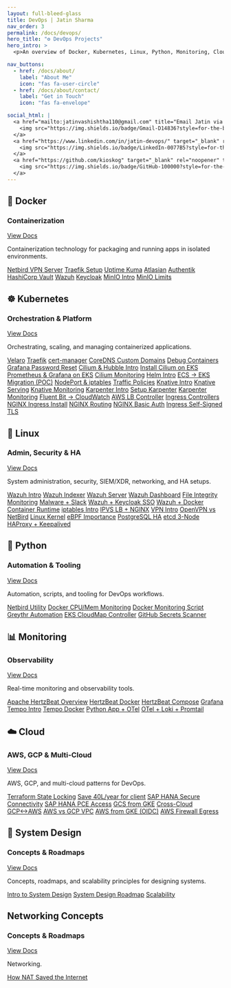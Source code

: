 ```yaml
---
layout: full-bleed-glass
title: DevOps | Jatin Sharma
nav_order: 3
permalink: /docs/devops/
hero_title: "⚙️ DevOps Projects"
hero_intro: >
  <p>An overview of Docker, Kubernetes, Linux, Python, Monitoring, Cloud, and System Design projects in this documentation.</p>

nav_buttons:
  - href: /docs/about/
    label: "About Me"
    icon: "fas fa-user-circle"
  - href: /docs/about/contact/
    label: "Get in Touch"
    icon: "fas fa-envelope"

social_html: |
  <a href="mailto:jatinvashishtha110@gmail.com" title="Email Jatin via Gmail" aria-label="Email Jatin via Gmail">
    <img src="https://img.shields.io/badge/Gmail-D14836?style=for-the-badge&logo=gmail&logoColor=white" alt="Gmail Badge" loading="lazy"/>
  </a>
  <a href="https://www.linkedin.com/in/jatin-devops/" target="_blank" rel="noopener" title="LinkedIn" aria-label="Visit Jatin on LinkedIn">
    <img src="https://img.shields.io/badge/LinkedIn-0077B5?style=for-the-badge&logo=linkedin&logoColor=white" alt="LinkedIn Badge" loading="lazy"/>
  </a>
  <a href="https://github.com/kioskog" target="_blank" rel="noopener" title="GitHub" aria-label="Visit Jatin on GitHub">
    <img src="https://img.shields.io/badge/GitHub-100000?style=for-the-badge&logo=github&logoColor=white" alt="GitHub Badge" loading="lazy"/>
  </a>
---
```


<!-- Docker -->
<section class="projects-section reveal" aria-labelledby="docker-heading">
  <h2 id="docker-heading">🐳 Docker</h2>
  <article class="project-card card-coral reveal">
    <div class="card-link" tabindex="0">
      <div class="project-head">
        <h3 class="project-title">Containerization</h3>
        <a class="project-open" href="/docs/devops/docker/" aria-label="View Docker docs">
          View Docs <i class="fas fa-external-link-alt" aria-hidden="true"></i>
        </a>
      </div>
      <p class="project-desc">Containerization technology for packaging and running apps in isolated environments.</p>
      <div class="tags">
        <a class="tag" href="/docs/devops/docker/Netbird/">Netbird VPN Server</a>
        <a class="tag" href="/docs/devops/docker/traefik/">Traefik Setup</a>
        <a class="tag" href="/docs/devops/docker/uptime-kuma/">Uptime Kuma</a>
        <a class="tag" href="/docs/devops/docker/Atlasian/">Atlasian</a>
        <a class="tag" href="/docs/devops/docker/Authentik/">Authentik</a>
        <a class="tag" href="/docs/devops/docker/hashicorp-vault/">HashiCorp Vault</a>
        <a class="tag" href="/docs/devops/docker/Wazuh/">Wazuh</a>
        <a class="tag" href="/docs/devops/docker/keycloak/">Keycloak</a>
        <a class="tag" href="/docs/devops/docker/minio/">MinIO Intro</a>
        <a class="tag" href="/docs/devops/docker/minio-limits/">MinIO Limits</a>
      </div>
    </div>
  </article>
</section>

<!-- Kubernetes -->
<section class="projects-section reveal" aria-labelledby="k8s-heading">
  <h2 id="k8s-heading">☸️ Kubernetes</h2>
  <article class="project-card card-teal reveal">
    <div class="card-link" tabindex="0">
      <div class="project-head">
        <h3 class="project-title">Orchestration & Platform</h3>
        <a class="project-open" href="/docs/devops/kubernetes/" aria-label="View Docker docs">
          View Docs <i class="fas fa-external-link-alt" aria-hidden="true"></i>
        </a>
      </div>
      <p class="project-desc">Orchestrating, scaling, and managing containerized applications.</p>
      <div class="tags">
        <a class="tag" href="/docs/devops/kubernetes/velaro/">Velaro</a>
        <a class="tag" href="/docs/devops/kubernetes/Traefik/">Traefik</a>
        <a class="tag" href="/docs/devops/kubernetes/Cert-manager/">cert-manager</a>
        <a class="tag" href="/docs/devops/kubernetes/coredns-custom-domains/">CoreDNS Custom Domains</a>
        <a class="tag" href="/docs/devops/kubernetes/debug-containers/">Debug Containers</a>
        <a class="tag" href="/docs/devops/kubernetes/Grafana-password-reset/">Grafana Password Reset</a>
        <a class="tag" href="/docs/devops/kubernetes/cilium/cilium-intro/">Cilium & Hubble Intro</a>
        <a class="tag" href="/docs/devops/kubernetes/cilium/cilium-installation-on-eks/">Install Cilium on EKS</a>
        <a class="tag" href="/docs/devops/kubernetes/prometheus-grafana/">Prometheus & Grafana on EKS</a>
        <a class="tag" href="/docs/devops/kubernetes/cilium/cilium-monitoring/">Cilium Monitoring</a>
        <a class="tag" href="/docs/devops/kubernetes/helm">Helm Intro</a>
        <a class="tag" href="/docs/devops/kubernetes/AWS-ECS-to-EKS-Migration/">ECS → EKS Migration (POC)</a>
        <a class="tag" href="/docs/devops/kubernetes/Kubernetes-NodePort-and-iptables-rules/">NodePort & iptables</a>
        <a class="tag" href="/docs/devops/kubernetes/Kubernetes-Traffic-Policies/">Traffic Policies</a>
        <a class="tag" href="/docs/devops/kubernetes/knative/">Knative Intro</a>
        <a class="tag" href="/docs/devops/kubernetes/knative/knative-serving/">Knative Serving</a>
        <a class="tag" href="/docs/devops/kubernetes/knative/knative-serving-monitoring/">Knative Monitoring</a>
        <a class="tag" href="/docs/devops/kubernetes/karpenter/">Karpenter Intro</a>
        <a class="tag" href="/docs/devops/kubernetes/karpenter/karpenter-setup-in-existing-eks-cluster/">Setup Karpenter</a>
        <a class="tag" href="/docs/devops/kubernetes/karpenter/karpenter-monitoring/">Karpenter Monitoring</a>
        <a class="tag" href="/docs/devops/kubernetes/eks-logs-into-cloudwatch-using-fluentbit/">Fluent Bit → CloudWatch</a>
        <a class="tag" href="/docs/devops/kubernetes/AWS-Load-Balancer-Controller-Setup-for-EKS/">AWS LB Controller</a>
        <a class="tag" href="/docs/devops/kubernetes/Understanding-Ingress-Controllers/">Ingress Controllers</a>
        <a class="tag" href="/docs/devops/kubernetes/Installing-NGINX-Ingress/">NGINX Ingress Install</a>
        <a class="tag" href="/docs/devops/kubernetes/Routing-in-NGINX-Ingress-Controller/">NGINX Routing</a>
        <a class="tag" href="/docs/devops/kubernetes/Basic-Authentication-using-NGINX-Ingress/">NGINX Basic Auth</a>
        <a class="tag" href="/docs/devops/kubernetes/secure-your-app-with-https-using-self-signed-tls-certificates/">Ingress Self-Signed TLS</a>
      </div>
    </div>
  </article>
</section>

<!-- Linux -->
<section class="projects-section reveal" aria-labelledby="linux-heading">
  <h2 id="linux-heading">🐧 Linux</h2>
  <article class="project-card card-brown reveal">
    <div class="card-link" tabindex="0">
      <div class="project-head">
        <h3 class="project-title">Admin, Security & HA</h3>
        <a class="project-open" href="/docs/devops/linux/" aria-label="View Docker docs">
          View Docs <i class="fas fa-external-link-alt" aria-hidden="true"></i>
        </a>
      </div>
      <p class="project-desc">System administration, security, SIEM/XDR, networking, and HA setups.</p>
      <div class="tags">
        <a class="tag" href="/docs/devops/Linux/SIEM-And-XDR/wazuh-introduction/">Wazuh Intro</a>
        <a class="tag" href="/docs/devops/Linux/SIEM-And-XDR/wazuh-indexer-setup/">Wazuh Indexer</a>
        <a class="tag" href="/docs/devops/Linux/SIEM-And-XDR/wazuh-server-setup/">Wazuh Server</a>
        <a class="tag" href="/docs/devops/Linux/SIEM-And-XDR/wazuh-dashboard-setup/">Wazuh Dashboard</a>
        <a class="tag" href="/docs/devops/Linux/SIEM-And-XDR/FIM/">File Integrity Monitoring</a>
        <a class="tag" href="/docs/devops/Linux/SIEM-And-XDR/malware-detection-and-deletion-and-slack-intergarion/">Malware + Slack</a>
        <a class="tag" href="/docs/devops/Linux/SIEM-And-XDR/wazuh-sso-using-keycloak/">Wazuh + Keycloak SSO</a>
        <a class="tag" href="/docs/devops/Linux/SIEM-And-XDR/wazuh-to-monitor-docker/">Wazuh + Docker</a>
        <a class="tag" href="/docs/devops/Linux/SIEM-And-XDR/wazuh-monitoring-container-runtime/">Container Runtime</a>
        <a class="tag" href="/docs/devops/Linux/Iptables/iptables/">iptables Intro</a>
        <a class="tag" href="/docs/devops/Linux/Iptables/ipvs-loadbalancer/">IPVS LB + NGINX</a>
        <a class="tag" href="/docs/devops/Linux/vpn/vpn/">VPN Intro</a>
        <a class="tag" href="/docs/devops/Linux/vpn/openvpn-vs-netbird/">OpenVPN vs NetBird</a>
        <a class="tag" href="/docs/devops/Linux/kernel/kernel/">Linux Kernel</a>
        <a class="tag" href="/docs/devops/Linux/eBPF/">eBPF Importance</a>
        <a class="tag" href="/docs/devops/Linux/Postgresql/SETTING-UP-A-POSTGRESQL-HA-CLUSTER/">PostgreSQL HA</a>
        <a class="tag" href="/docs/devops/Linux/Etcd-cluster-setup/Etcd-cluster-setup/">etcd 3-Node</a>
        <a class="tag" href="/docs/devops/Linux/HAProxy-cluster-setup/HAProxy-cluster-setup/">HAProxy + Keepalived</a>
      </div>
    </div>
  </article>
</section>

<!-- Python -->
<section class="projects-section reveal" aria-labelledby="python-heading">
  <h2 id="python-heading">🐍 Python</h2>
  <article class="project-card card-gold reveal">
    <div class="card-link" tabindex="0">
      <div class="project-head">
        <h3 class="project-title">Automation & Tooling</h3>
        <a class="project-open" href="/docs/devops/python/" aria-label="View Docker docs">
          View Docs <i class="fas fa-external-link-alt" aria-hidden="true"></i>
        </a>
      </div>
      <p class="project-desc">Automation, scripts, and tooling for DevOps workflows.</p>
      <div class="tags">
        <a class="tag" href="/docs/devops/python/netbird-python-utility/">Netbird Utility</a>
        <a class="tag" href="/docs/devops/python/docker-container-memory-cpu-monitoring/">Docker CPU/Mem Monitoring</a>
        <a class="tag" href="/docs/devops/python/docker-container-monitoring-script/">Docker Monitoring Script</a>
        <a class="tag" href="/docs/devops/python/greythr-selenium/README/">Greythr Automation</a>
        <a class="tag" href="/docs/devops/python/aws-cloudmap-controller/">EKS CloudMap Controller</a>
        <a class="tag" href="/docs/devops/python/GitHub-Secrets-Scanner/github-secret-scanner/">GitHub Secrets Scanner</a>
      </div>
    </div>
  </article>
</section>

<!-- Monitoring -->
<section class="projects-section reveal" aria-labelledby="monitoring-heading">
  <h2 id="monitoring-heading">📊 Monitoring</h2>
  <article class="project-card card-purple reveal">
    <div class="card-link" tabindex="0">
      <div class="project-head">
        <h3 class="project-title">Observability</h3>
        <a class="project-open" href="/docs/devops/monitoring/" aria-label="View Docker docs">
          View Docs <i class="fas fa-external-link-alt" aria-hidden="true"></i>
        </a>
      </div>
      <p class="project-desc">Real-time monitoring and observability tools.</p>
      <div class="tags">
        <a class="tag" href="/docs/devops/monitoring/Apache-HertzBeat/">Apache HertzBeat Overview</a>
        <a class="tag" href="/docs/devops/monitoring/Apache-HertzBeat-docker/">HertzBeat Docker</a>
        <a class="tag" href="/docs/devops/monitoring/Apache-HertzBeat-docker-compose/">HertzBeat Compose</a>
        <a class="tag" href="/docs/devops/monitoring/grafana_tempo/">Grafana Tempo Intro</a>
        <a class="tag" href="/docs/devops/monitoring/grafana_tempo/Grafana-Tempo-Docker/">Tempo Docker</a>
        <a class="tag" href="/docs/devops/monitoring/grafana_tempo/grafana-tempo-sample-app/">Python App + OTel</a>
        <a class="tag" href="/docs/devops/monitoring/grafana_tempo/grafana-tempo-loki-promtail-and-prometheus/">OTel + Loki + Promtail</a>
      </div>
    </div>
  </article>
</section>

<!-- Cloud -->
<section class="projects-section reveal" aria-labelledby="cloud-heading">
  <h2 id="cloud-heading">☁️ Cloud</h2>
  <article class="project-card card-teal reveal">
    <div class="card-link" tabindex="0">
      <div class="project-head">
        <h3 class="project-title">AWS, GCP & Multi-Cloud</h3>
        <a class="project-open" href="/docs/devops/cloud/" aria-label="View Docker docs">
          View Docs <i class="fas fa-external-link-alt" aria-hidden="true"></i>
        </a>
      </div>
      <p class="project-desc">AWS, GCP, and multi-cloud patterns for DevOps.</p>
      <div class="tags">
        <a class="tag" href="/docs/devops/Cloud/tf-state-locking/">Terraform State Locking</a>
        <a class="tag" href="/docs/devops/Cloud/Gcp/Sap-Hana-Problem-Solution/">Save 40L/year for client</a>
        <a class="tag" href="/docs/devops/Cloud/Gcp/Secure-Connectivity-to-SAP-HANA-Private-Cloud-via-Cars24-GCP-Project/">SAP HANA Secure Connectivity</a>
        <a class="tag" href="/docs/devops/Cloud/Gcp/Implementation-SAP-HANA-PCE-Access-via-Cars24-GCP/">SAP HANA PCE Access</a>
        <a class="tag" href="/docs/devops/Cloud/Gcp/Accessing-GCS-from-GKE-Pods-using-Workload-Identity/">GCS from GKE</a>
        <a class="tag" href="/docs/devops/Cloud/Gcp/Cross-cloud-identities-between-GCP-and-AWS/">Cross-Cloud GCP↔AWS</a>
        <a class="tag" href="/docs/devops/Cloud/Gcp/Aws-and-GCP-vpc-comparision/">AWS vs GCP VPC</a>
        <a class="tag" href="/docs/devops/Cloud/Gcp/Accessing-AWS-Services-from-GKE-using-Workload-Identity-and-Aws-oidc/">AWS from GKE (OIDC)</a>
        <a class="tag" href="/docs/devops/Cloud/AWS/aws-firewal/">AWS Firewall Egress</a>
      </div>
    </div>
  </article>
</section>

<!-- System Design -->
<section class="projects-section reveal" aria-labelledby="sd-heading">
  <h2 id="sd-heading">🧩 System Design</h2>
  <article class="project-card card-gold reveal">
    <div class="card-link" tabindex="0">
      <div class="project-head">
        <h3 class="project-title">Concepts & Roadmaps</h3>
        <a class="project-open" href="/docs/devops/System-Design/" aria-label="View Docker docs">
          View Docs <i class="fas fa-external-link-alt" aria-hidden="true"></i>
        </a>
      </div>
      <p class="project-desc">Concepts, roadmaps, and scalability principles for designing systems.</p>
      <div class="tags">
        <a class="tag" href="/docs/devops/System-Design/">Intro to System Design</a>
        <a class="tag" href="/docs/devops/System-Design/Roadmap/">System Design Roadmap</a>
        <a class="tag" href="/docs/devops/System-Design/Scaleability/">Scalability</a>
      </div>
    </div>
  </article>
</section>


<!-- Networking -->
<section class="projects-section reveal" aria-labelledby="sd-heading">
  <h2 id="sd-heading"> Networking Concepts </h2>
  <article class="project-card card-gold reveal">
    <div class="card-link" tabindex="0">
      <div class="project-head">
        <h3 class="project-title">Concepts & Roadmaps</h3>
        <a class="project-open" href="/docs/devops/Networking/" aria-label="View Docker docs">
          View Docs <i class="fas fa-external-link-alt" aria-hidden="true"></i>
        </a>
      </div>
      <p class="project-desc">Networking.</p>
      <div class="tags">
        <a class="tag" href="/docs/devops/Networking/How-NAT-Saved-the-Internet/">How NAT Saved the Internet</a>
      </div>
    </div>
  </article>
</section>






<!-- ---
title: Devops
layout: full-bleed #home
nav_order: 3
permalink: /docs/devops/
---

<html lang="en">
<head>
  <meta charset="utf-8" />
  <meta name="viewport" content="width=device-width, initial-scale=1" />
  <title>DevOps Projects — Docs</title>
  <style>
    :root {
      --primary-color: #ffb347;
      --bg-dark: #070708;
      --card-bg-dark: rgba(25,25,34,0.7);
      --text-dark: #e0e0e0;
      --muted: #a7a7a7;
      --accent-purple: #9c27b0;
      --border: rgba(156,39,176,0.28);
      --code-bg-dark: rgba(13,13,16,0.7);
    }
    body {
      margin: 0;
      background-color: var(--bg-dark);
      background-image: radial-gradient(circle at top left, #2f0a5d 0%, transparent 50%),
                        radial-gradient(circle at bottom right, #004d40 0%, transparent 50%);
      background-blend-mode: screen;
      color: var(--text-dark);
      font: 16px/1.65 'Inter', system-ui, sans-serif;
    }
    .wrap { max-width: 1150px; margin: 40px auto; padding: 0 20px; }
    .hero {
      background: linear-gradient(180deg, rgba(156,39,176,.10), rgba(255,179,71,.06));
      border: 1px solid var(--border);
      border-radius: 18px;
      padding: 32px 28px;
      box-shadow: 0 10px 30px rgba(0,0,0,.32);
      margin-bottom: 28px;
    }
    .h1 {
      font-size: clamp(28px, 4vw, 40px);
      font-weight: 800;
      margin: 0 0 12px;
      background: linear-gradient(270deg, var(--primary-color), #ff8c00, var(--primary-color));
      background-size: 600% 600%;
      -webkit-background-clip: text;
      -webkit-text-fill-color: transparent;
      animation: gradientMove 8s ease infinite;
    }
    @keyframes gradientMove {
      0%{background-position:0% 50%}
      50%{background-position:100% 50%}
      100%{background-position:0% 50%}
    }
    .subtitle { color: var(--muted); font-size: 16px; }
    table {
      width: 100%;
      border-collapse: collapse;
      margin: 20px 0;
      background: var(--code-bg-dark);
      border-radius: 10px;
      overflow: hidden;
      box-shadow: 0 2px 10px rgba(0,0,0,.35);
    }
    th, td {
      border: 1px solid var(--border);
      padding: 12px 14px;
      text-align: left;
      vertical-align: top;
      color: var(--text-dark);
    }
    th {
      background: rgba(156,39,176,.30);
      color: var(--primary-color);
    }
    tr:nth-child(odd) td { background: rgba(156,39,176,.08); }
    a { color: var(--primary-color); text-decoration: none; }
    a:hover { color: var(--accent-purple); }
    details { margin: 6px 0; }
    summary { cursor: pointer; font-weight: 600; color: var(--accent-purple); }
    summary:hover { color: var(--primary-color); }
  </style>
</head>
<body>
  <main class="wrap">
    <header class="hero">
      <h1 class="h1">⚙️ DevOps Projects</h1>
      <p class="subtitle">An overview of Docker, Kubernetes, Linux, Python, Monitoring, Cloud, and System Design projects in this documentation.</p>
    </header>

    <section>
      <table>
        <thead>
          <tr>
            <th>Technology/Area</th>
            <th>Description</th>
            <th>Sub-Projects / Related Pages</th>
          </tr>
        </thead>
        <tbody>
          <tr>
            <td><a href="/docs/devops/docker">Docker</a></td>
            <td>Containerization technology for packaging and running apps in isolated environments.</td>
            <td>
              <details><summary>View Projects</summary>
                1. <a href="/docs/devops/docker/Netbird/">Netbird VPN Server</a><br>
                2. <a href="/docs/devops/docker/traefik/">Traefik Setup</a><br>
                3. <a href="/docs/devops/docker/uptime-kuma/">Uptime Kuma</a><br>
                4. <a href="/docs/devops/docker/Atlasian/">Atlasian</a><br>
                5. <a href="/docs/devops/docker/Authentik/">Authentik</a><br>
                6. <a href="/docs/devops/docker/hashicorp-vault/">HashiCorp Vault</a><br>
                7. <a href="/docs/devops/docker/Wazuh/">Wazuh</a><br>
                8. <a href="/docs/devops/docker/keycloak/">Keycloak</a><br>
                9. <a href="/docs/devops/docker/minio/">MinIO Intro</a><br>
                10. <a href="/docs/devops/docker/minio-limits/">MinIO Limits</a>
              </details>
            </td>
          </tr>
          <tr>
            <td><a href="/docs/devops/kubernetes">Kubernetes</a></td>
            <td>Orchestrating, scaling, and managing containerized applications.</td>
            <td>
              <details><summary>View Projects</summary>
                1. <a href="/docs/devops/kubernetes/velaro/">Velaro</a><br>
                2. <a href="/docs/devops/kubernetes/Traefik/">Traefik</a><br>
                3. <a href="/docs/devops/kubernetes/Cert-manager/">Cert-manager</a><br>
                4. <a href="/docs/devops/kubernetes/coredns-custom-domains/">CoreDNS Custom Domains</a><br>
                5. <a href="/docs/devops/kubernetes/debug-containers/">Debug Containers</a><br>
                6. <a href="/docs/devops/kubernetes/Grafana-password-reset/">Grafana Password Reset</a><br>
                7. <a href="/docs/devops/kubernetes/cilium/cilium-intro/">Cilium & Hubble Intro</a><br>
                8. <a href="/docs/devops/kubernetes/cilium/cilium-installation-on-eks/">Install Cilium & Hubble on EKS</a><br>
                9. <a href="/docs/devops/kubernetes/prometheus-grafana/">Prometheus & Grafana on EKS</a><br>
                10. <a href="/docs/devops/kubernetes/cilium/cilium-monitoring/">Cilium Monitoring</a><br>
                11. <a href="/docs/devops/kubernetes/helm">Helm Intro</a><br>
                12. <a href="/docs/devops/kubernetes/AWS-ECS-to-EKS-Migration/">ECS → EKS Migration (POC)</a><br>
                13. <a href="/docs/devops/kubernetes/Kubernetes-NodePort-and-iptables-rules/">NodePort & iptables</a><br>
                14. <a href="/docs/devops/kubernetes/Kubernetes-Traffic-Policies/">Traffic Policies</a><br>
                15. <a href="/docs/devops/kubernetes/knative/">Knative Intro</a><br>
                16. <a href="/docs/devops/kubernetes/knative/knative-serving/">Knative Serving</a><br>
                17. <a href="/docs/devops/kubernetes/knative/knative-serving-monitoring/">Knative Monitoring</a><br>
                18. <a href="/docs/devops/kubernetes/karpenter/">Karpenter Intro</a><br>
                19. <a href="/docs/devops/kubernetes/karpenter/karpenter-setup-in-existing-eks-cluster/">Setup Karpenter</a><br>
                20. <a href="/docs/devops/kubernetes/karpenter/karpenter-monitoring/">Karpenter Monitoring</a><br>
                21. <a href="/docs/devops/kubernetes/eks-logs-into-cloudwatch-using-fluentbit/">CloudWatch Logging (Fluent Bit)</a><br>
                22. <a href="/docs/devops/kubernetes/AWS-Load-Balancer-Controller-Setup-for-EKS/">AWS LB Controller on EKS</a>
                23. <a href="/docs/devops/kubernetes/Understanding-Ingress-Controllers/">Understanding Ingress Controllers</a>
                24. <a href="/docs/devops/kubernetes/Installing-NGINX-Ingress/">Installing NGINX Ingress</a>
                25. <a href="/docs/devops/kubernetes/Routing-in-NGINX-Ingress-Controller/">Routing in NGINX Ingress</a>
                26. <a href="/docs/devops/kubernetes/Basic-Authentication-using-NGINX-Ingress/">Basic Authentication in NGINX Ingress</a>
                27. <a href="/docs/devops/kubernetes/secure-your-app-with-https-using-self-signed-tls-certificates/">Ingress Self-Signed TLS for Apps</a>
              </details>
            </td>
          </tr>
          <tr>
            <td><a href="/docs/devops/Linux">Linux</a></td>
            <td>System administration, security, SIEM/XDR, networking, and HA setups.</td>
            <td>
              <details><summary>View Projects</summary>
                1. <a href="/docs/devops/Linux/SIEM-And-XDR/wazuh-introduction/">Wazuh Intro</a><br>
                2. <a href="/docs/devops/Linux/SIEM-And-XDR/wazuh-indexer-setup/">Wazuh Indexer Setup</a><br>
                3. <a href="/docs/devops/Linux/SIEM-And-XDR/wazuh-server-setup/">Wazuh Server Setup</a><br>
                4. <a href="/docs/devops/Linux/SIEM-And-XDR/wazuh-dashboard-setup/">Wazuh Dashboard</a><br>
                5. <a href="/docs/devops/Linux/SIEM-And-XDR/FIM/">File Integrity Monitoring</a><br>
                6. <a href="/docs/devops/Linux/SIEM-And-XDR/malware-detection-and-deletion-and-slack-intergarion/">Malware Detection + Slack</a><br>
                7. <a href="/docs/devops/Linux/SIEM-And-XDR/wazuh-sso-using-keycloak/">Wazuh + Keycloak SSO</a><br>
                8. <a href="/docs/devops/Linux/SIEM-And-XDR/wazuh-to-monitor-docker/">Wazuh + Docker Monitoring</a><br>
                9. <a href="/docs/devops/Linux/SIEM-And-XDR/wazuh-monitoring-container-runtime/">Wazuh + Container Runtime</a><br>
                10. <a href="/docs/devops/Linux/Iptables/iptables/">Linux iptables Intro</a><br>
                11. <a href="/docs/devops/Linux/Iptables/ipvs-loadbalancer/">IPVS LB with NGINX</a><br>
                12. <a href="/docs/devops/Linux/vpn/vpn/">VPN Intro</a><br>
                13. <a href="/docs/devops/Linux/vpn/openvpn-vs-netbird/">OpenVPN vs NetBird</a><br>
                14. <a href="/docs/devops/Linux/kernel/kernel/">Linux Kernel Intro</a><br>
                15. <a href="/docs/devops/Linux/eBPF/">eBPF Importance</a><br>
                16. <a href="/docs/devops/Linux/Postgresql/SETTING-UP-A-POSTGRESQL-HA-CLUSTER/">PostgreSQL HA Cluster</a><br>
                17. <a href="/docs/devops/Linux/Etcd-cluster-setup/Etcd-cluster-setup/">etcd 3-Node Cluster</a><br>
                18. <a href="/docs/devops/Linux/HAProxy-cluster-setup/HAProxy-cluster-setup/">HAProxy + Keepalived</a>
              </details>
            </td>
          </tr>
          <tr>
            <td><a href="/docs/devops/python">Python</a></td>
            <td>Automation, scripts, and tooling for DevOps workflows.</td>
            <td>
              <details><summary>View Projects</summary>
                1. <a href="/docs/devops/python/netbird-python-utility/">Netbird Utility</a><br>
                2. <a href="/docs/devops/python/docker-container-memory-cpu-monitoring/">Docker CPU/Mem Monitoring</a><br>
                3. <a href="/docs/devops/python/docker-container-monitoring-script/">Docker Monitoring Script</a><br>
                4. <a href="/docs/devops/python/greythr-selenium/README/">Greythr Automation</a><br>
                5. <a href="/docs/devops/python/aws-cloudmap-controller/">EKS CloudMap Controller</a><br>
                6. <a href="/docs/devops/python/GitHub-Secrets-Scanner/github-secret-scanner/">GitHub Secrets Scanner</a>
              </details>
            </td>
          </tr>
          <tr>
            <td><a href="/docs/devops/monitoring">Monitoring</a></td>
            <td>Real-time monitoring and observability tools.</td>
            <td>
              <details><summary>View Projects</summary>
                1. <a href="/docs/devops/monitoring/Apache-HertzBeat/">Apache HertzBeat Overview</a><br>
                2. <a href="/docs/devops/monitoring/Apache-HertzBeat-docker/">HertzBeat Docker</a><br>
                3. <a href="/docs/devops/monitoring/Apache-HertzBeat-docker-compose/">HertzBeat Compose</a><br>
                4. <a href="/docs/devops/monitoring/grafana_tempo/">Grafana Tempo Intro</a><br>
                5. <a href="/docs/devops/monitoring/grafana_tempo/Grafana-Tempo-Docker/">Grafana Tempo Docker</a><br>
                6. <a href="/docs/devops/monitoring/grafana_tempo/grafana-tempo-sample-app/">Python App with OTel</a><br>
                7. <a href="/docs/devops/monitoring/grafana_tempo/grafana-tempo-loki-promtail-and-prometheus/">OTel + Loki + Promtail</a>
              </details>
            </td>
          </tr>
          <tr>
            <td><a href="/docs/devops/Cloud">Cloud</a></td>
            <td>AWS, GCP, and multi-cloud patterns for DevOps.</td>
            <td>
              <details><summary>View Projects</summary>
                1. <a href="/docs/devops/Cloud/tf-state-locking/">Terraform State Locking</a><br>
                2. <a href="/docs/devops/Cloud/Gcp/Sap-Hana-Problem-Solution/">Save 40L/year for client</a><br>
                3. <a href="/docs/devops/Cloud/Gcp/Secure-Connectivity-to-SAP-HANA-Private-Cloud-via-Cars24-GCP-Project/">SAP HANA Secure Connectivity</a><br>
                4. <a href="/docs/devops/Cloud/Gcp/Implementation-SAP-HANA-PCE-Access-via-Cars24-GCP/">SAP HANA PCE Access</a><br>
                5. <a href="/docs/devops/Cloud/Gcp/Accessing-GCS-from-GKE-Pods-using-Workload-Identity/">GCS from GKE</a><br>
                6. <a href="/docs/devops/Cloud/Gcp/Cross-cloud-identities-between-GCP-and-AWS/">Cross-Cloud GCP↔AWS</a><br>
                7. <a href="/docs/devops/Cloud/Gcp/Aws-and-GCP-vpc-comparision/">AWS vs GCP VPC</a><br>
                8. <a href="/docs/devops/Cloud/Gcp/Accessing-AWS-Services-from-GKE-using-Workload-Identity-and-Aws-oidc/">AWS Services from GKE</a><br>
                9. <a href="/docs/devops/Cloud/AWS/aws-firewal/">AWS Firewall Egress Filtering</a>
              </details>
            </td>
          </tr>
          <tr>
            <td><a href="/docs/devops/System-Design/">System Design</a></td>
            <td>Concepts, roadmaps, and scalability principles for designing systems.</td>
            <td>
              <details><summary>View Projects</summary>
                1. <a href="/docs/devops/System-Design/">Intro to System Design</a><br>
                2. <a href="/docs/devops/System-Design/Roadmap/">System Design Roadmap</a><br>
                3. <a href="/docs/devops/System-Design/Scaleability/">Scalability</a>
              </details>
            </td>
          </tr>
        </tbody>
      </table>
    </section>
  </main>
</body>
</html> -->


